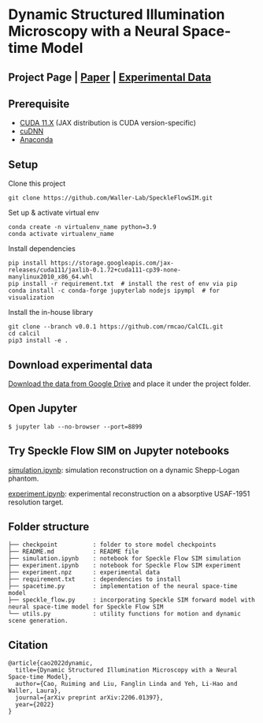 # Dynamic Structured Illumination Microscopy with a Neural Space-time Model

## Project Page | [Paper](https://arxiv.org/abs/2206.01397) | [Experimental Data](https://drive.google.com/file/d/19iE_iUenZdXmnuAIX6lodqG-NRBrf-p4/view?usp=sharing)

## Prerequisite
- [CUDA 11.X](https://docs.nvidia.com/cuda/cuda-installation-guide-linux/index.html) (JAX distribution is CUDA version-specific)
- [cuDNN](https://docs.nvidia.com/deeplearning/cudnn/install-guide/index.html)
- [Anaconda](https://www.anaconda.com/products/individual)

## Setup
Clone this project

```
git clone https://github.com/Waller-Lab/SpeckleFlowSIM.git
```

Set up & activate virtual env
```
conda create -n virtualenv_name python=3.9
conda activate virtualenv_name
```

Install dependencies
```
pip install https://storage.googleapis.com/jax-releases/cuda111/jaxlib-0.1.72+cuda111-cp39-none-manylinux2010_x86_64.whl
pip install -r requirement.txt  # install the rest of env via pip
conda install -c conda-forge jupyterlab nodejs ipympl  # for visualization
```
Install the in-house library
```
git clone --branch v0.0.1 https://github.com/rmcao/CalCIL.git
cd calcil
pip3 install -e .
```

## Download experimental data
[Download the data from Google Drive](https://drive.google.com/file/d/19iE_iUenZdXmnuAIX6lodqG-NRBrf-p4/view?usp=sharing) and place it under the project folder.


## Open Jupyter
```
$ jupyter lab --no-browser --port=8899
```

## Try Speckle Flow SIM on Jupyter notebooks 
[simulation.ipynb](https://github.com/rmcao/SpeckleFlowSIM/blob/main/simulation.ipynb): simulation reconstruction on a dynamic Shepp-Logan phantom.

[experiment.ipynb](https://github.com/rmcao/SpeckleFlowSIM/blob/main/experiment.ipynb): experimental reconstruction on a absorptive USAF-1951 resolution target.


## Folder structure
```
├── checkpoint          : folder to store model checkpoints
├── README.md           : README file
├── simulation.ipynb    : notebook for Speckle Flow SIM simulation
├── experiment.ipynb    : notebook for Speckle Flow SIM experiment
├── experiment.npz      : experimental data
├── requirement.txt     : dependencies to install
├── spacetime.py        : implementation of the neural space-time model
├── speckle_flow.py     : incorporating Speckle SIM forward model with neural space-time model for Speckle Flow SIM
└── utils.py            : utility functions for motion and dynamic scene generation.
```

## Citation
```
@article{cao2022dynamic,
  title={Dynamic Structured Illumination Microscopy with a Neural Space-time Model},
  author={Cao, Ruiming and Liu, Fanglin Linda and Yeh, Li-Hao and Waller, Laura},
  journal={arXiv preprint arXiv:2206.01397},
  year={2022}
}
```
